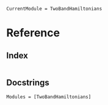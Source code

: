 ```@meta
CurrentModule = TwoBandHamiltonians
```

# Reference

## Index

```@index
```

## Docstrings

```@autodocs
Modules = [TwoBandHamiltonians]
```
